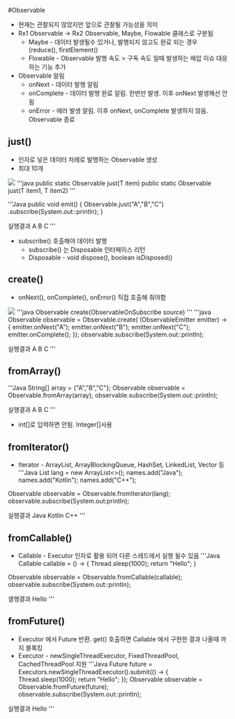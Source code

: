 #Observable
 * 현재는 관찰되지 않았지만 앞으로 관찰될 가능성을 의미
 * Rx1 Observable -> Rx2 Observable, Maybe, Flowable 클래스로 구분됨
   * Maybe - 데이터 발생될수 있거나, 발행되지 않고도 완료 되는 경우 (reduce(), firstElement()
   * Flowable - Observable 발행 속도 > 구독 속도 일때 발생하는 배압 이슈 대응 하는 기능 추가
 * Observable 알림
   * onNext - 데이터 발행 알림
   * onComplete - 데이터 발행 완료 알림. 한번만 발생. 이후 onNext 발생해선 안됨
   * onError - 에러 발생 알림. 이후 onNext, onComplete 발생하지 않음. Observable 종료


## just()
 * 인자로 넣은 데이터 차례로 발행하는 Observable 생성
 * 최대 10개
 <img src="http://reactivex.io/documentation/operators/images/just.c.png"/>
'''java
public static <T> Observable<T> just(T item)
public static <T> Observable<T> just(T item1, T item2)
'''

'''Java
  public void emit() {
    Observable.just("A","B","C")
    .subscribe(System.out::println);
  }

  실행결과
  A
  B
  C
'''
 * subscribe() 호출해야 데이터 발행
   * subscribe() 는 Disposable 인터페이스 리턴
   * Disposable - void dispose(), boolean isDisposed()

## create()
  * onNext(), onComplete(), onError() 직접 호출해 줘야함
<img src="http://reactivex.io/documentation/operators/images/create.c.png"/>
'''java
Observable<T> create(ObservableOnSubscribe<T> source)
'''
'''java
Observable<String> observable = Observable.create(
  (ObservableEmitter<String> emitter) -> {
    emitter.onNext("A");
    emitter.onNext("B");
    emitter.onNext("C");
    emitter.onComplete();
  });
  observable.subscribe(System.out::println);

  실행결과
  A
  B
  C
'''
## fromArray()
'''Java
 String[] array = {"A","B","C"};
 Observable<String> observable = Observable.fromArray(array);
 observable.subscribe(System.out::println);

 실행결과
 A
 B
 C
'''
 * int[]로 입력하면 안됨. Integer[]사용

## fromIterator()
  * Iterator<E> - ArrayList, ArrayBlockingQueue, HashSet, LinkedList, Vector 등
'''Java
List<String> lang = new ArrayList<>();
names.add("Java");
names.add("Kotlin");
names.add("C++");

Observable<String> observable = Observable.fromIterator(lang);
observable.subscribe(System.out:println);

실행결과
Java
Kotlin
C++
'''

## fromCallable()
 * Callable - Executor 인자로 활용 되어 다른 스레드에서 실행 될수 있음
'''Java
Callable<String> callable = () -> {
  Thread.sleep(1000);
  return "Hello";
}

Observable<String> observable = Observable.fromCallable(callable);
observable.subscribe(System.out::println);

샐행결과
Hello
'''

## fromFuture()
 * Executor 에서 Future 반환. get() 호출하면 Callable 에서 구현한 결과 나올때 까지 블록킹
 * Executor - newSingleThreadExecutor, FixedThreadPool, CachedThreadPool 지원
 '''Java
 Future<String> future = Executors.newSingleThreadExecutor().submit(() -> {
   Thread.sleep(1000);
   return "Hello";
   });
 Observable<String> observable = Observable.fromFuture(future);
 observable.subscribe(System.out::println);

 실행결과
 Hello
 '''
